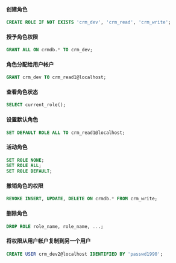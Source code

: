 #### 创建角色
```sql
CREATE ROLE IF NOT EXISTS 'crm_dev', 'crm_read', 'crm_write';
```

#### 授予角色权限
```sql
GRANT ALL ON crmdb.* TO crm_dev;
```

#### 角色分配给用户帐户
```sql
GRANT crm_dev TO crm_read1@localhost;
```

#### 查看角色状态
```sql
SELECT current_role();
```

#### 设置默认角色
```sql
SET DEFAULT ROLE ALL TO crm_read1@localhost;
```

#### 活动角色
```sql
SET ROLE NONE;
SET ROLE ALL;
SET ROLE DEFAULT;
```

#### 撤销角色的权限
```sql
REVOKE INSERT, UPDATE, DELETE ON crmdb.* FROM crm_write;
```

#### 删除角色
```sql
DROP ROLE role_name, role_name, ...;
```

#### 将权限从用户帐户复制到另一个用户
```sql
CREATE USER crm_dev2@localhost IDENTIFIED BY 'passwd1990';
```
